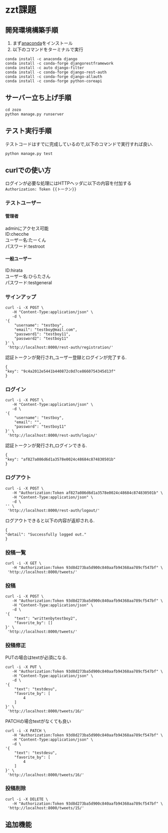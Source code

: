 # zzt課題

## 開発環境構築手順  
1. まず[anaconda](https://www.anaconda.com/)をインストール  
2. 以下のコマンドをターミナルで実行
```
conda install -c anaconda django  
conda install -c conda-forge djangorestframework  
conda install -c auto django-filter
conda install -c conda-forge django-rest-auth  
conda install -c conda-forge django-allauth  
conda install -c conda-forge python-coreapi 
```

## サーバー立ち上げ手順
```
cd zozo
python manage.py runserver
```

## テスト実行手順
テストコードはすでに完成しているので,以下のコマンドで実行すれば良い.
```
python manage.py test
```

## curlでの使い方  
ログインが必要な処理にはHTTPヘッダに以下の内容を付加する    
`Authorization: Token {{トークン}}`
### テストユーザー
#### 管理者
adminにアクセス可能  
ID:checche  
ユーザー名:たーくん  
パスワード:testroot
#### 一般ユーザー
ID:hirata  
ユーザー名:ひらたさん  
パスワード:testgeneral

### サインアップ
```
curl -i -X POST \
   -H "Content-Type:application/json" \
   -d \
'{
    "username": "testboy",
    "email": "testboy@mail.com",
    "password1": "testboy11",
    "password2": "testboy11"
}' \
 'http://localhost:8000/rest-auth/registration/'
```
認証トークンが発行され,ユーザー登録とログインが完了する.
```
{
"key": "9c4a2012e5441b440872c0d7ce8660754345d13f"
}
```

### ログイン
```
curl -i -X POST \
   -H "Content-Type:application/json" \
   -d \
'{
    "username": "testboy",
    "email": "",
    "password": "testboy11"
}' \
 'http://localhost:8000/rest-auth/login/'
```
認証トークンが発行され,ログインできる.
```
{
"key": "af827a086d6d1a3578e0024c48684c874830501b"
}
```

### ログアウト
```
curl -i -X POST \
   -H "Authorization:Token af827a086d6d1a3578e0024c48684c874830501b" \
   -H "Content-Type:application/json" \
   -d \
'' \
 'http://localhost:8000/rest-auth/logout/'
```
ログアウトできると以下の内容が返却される.
```
{
"detail": "Successfully logged out."
}
```

### 投稿一覧
```
curl -i -X GET \
   -H "Authorization:Token 93d8d273ba5d900c840aafb94368aa789cf547bf" \
 'http://localhost:8000/tweets/'
```

### 投稿
```
curl -i -X POST \
   -H "Authorization:Token 93d8d273ba5d900c840aafb94368aa789cf547bf" \
   -H "Content-Type:application/json" \
   -d \
'{
    "text": "writtenbytestboy2",
    "favorite_by": []
}' \
 'http://localhost:8000/tweets/'
```
### 投稿修正
PUTの場合はtextが必須になる.
```
curl -i -X PUT \
   -H "Authorization:Token 93d8d273ba5d900c840aafb94368aa789cf547bf" \
   -H "Content-Type:application/json" \
   -d \
'{
    "text": "testdesu",
    "favorite_by": [
        4
    ]
}' \
 'http://localhost:8000/tweets/16/'
```
PATCHの場合textがなくても良い
```
curl -i -X PATCH \
   -H "Authorization:Token 93d8d273ba5d900c840aafb94368aa789cf547bf" \
   -H "Content-Type:application/json" \
   -d \
'{
    "text": "testdesu",
    "favorite_by": [
        4
    ]
}' \
 'http://localhost:8000/tweets/16/'
```

### 投稿削除
```
curl -i -X DELETE \
   -H "Authorization:Token 93d8d273ba5d900c840aafb94368aa789cf547bf" \
 'http://localhost:8000/tweets/15/'
```
## 追加機能
